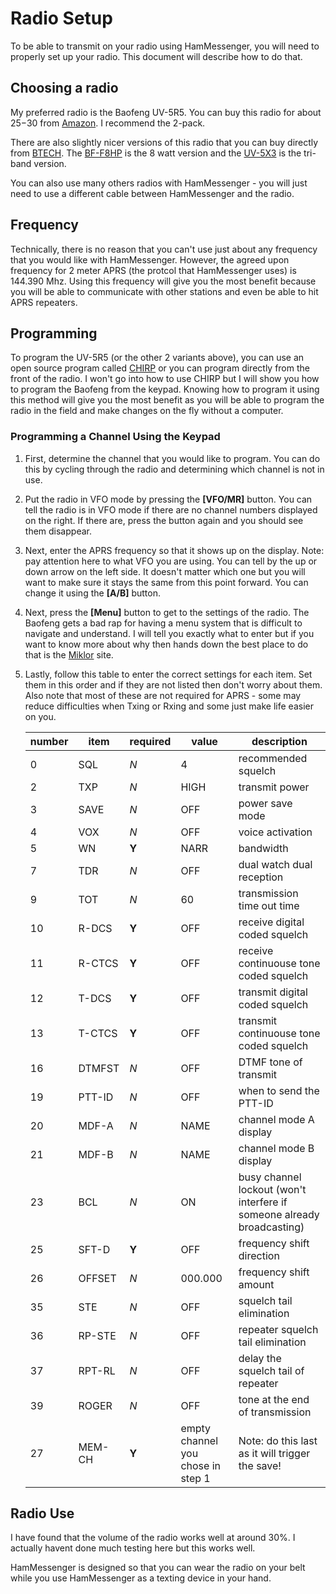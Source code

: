# Radio Setup #

To be able to transmit on your radio using HamMessenger, you will need to properly set up your radio. This document will describe how to do that.  

## Choosing a radio ##

My preferred radio is the Baofeng UV-5R5. You can buy this radio for about $25-$30 from [Amazon](https://www.amazon.com/BAOFENG-Two-Way-136-174MHz-400-520MHz-Battery/dp/B091YLJ6CN/ref=sr_1_4?dchild=1&keywords=uv-5r5&qid=1626584757&sr=8-4). I recommend the 2-pack.  

There are also slightly nicer versions of this radio that you can buy directly from [BTECH](https://baofengtech.com). The [BF-F8HP](https://baofengtech.com/product/bf-f8hp/) is the 8 watt version and the [UV-5X3](https://baofengtech.com/product/uv-5x3/) is the tri-band version.  

You can also use many others radios with HamMessenger - you will just need to use a different cable between HamMessenger and the radio.  

## Frequency ##

Technically, there is no reason that you can't use just about any frequency that you would like with HamMessenger. However, the agreed upon frequency for 2 meter APRS (the protcol that HamMessenger uses) is 144.390 Mhz. Using this frequency will give you the most benefit because you will be able to communicate with other stations and even be able to hit APRS repeaters.  

## Programming ##

To program the UV-5R5 (or the other 2 variants above), you can use an open source program called [CHIRP](https://chirp.danplanet.com/projects/chirp/wiki/Home) or you can program directly from the front of the radio. I won't go into how to use CHIRP but I will show you how to program the Baofeng from the keypad. Knowing how to program it using this method will give you the most benefit as you will be able to program the radio in the field and make changes on the fly without a computer.  

### Programming a Channel Using the Keypad ###

1. First, determine the channel that you would like to program. You can do this by cycling through the radio and determining which channel is not in use.  
2. Put the radio in VFO mode by pressing the **[VFO/MR]** button. You can tell the radio is in VFO mode if there are no channel numbers displayed on the right. If there are, press the button again and you should see them disappear.  
3. Next, enter the APRS frequency so that it shows up on the display. Note: pay attention here to what VFO you are using. You can tell by the up or down arrow on the left side. It doesn't matter which one but you will want to make sure it stays the same from this point forward. You can change it using the **[A/B]** button.
4. Next, press the **[Menu]** button to get to the settings of the radio. The Baofeng gets a bad rap for having a menu system that is difficult to navigate and understand. I will tell you exactly what to enter but if you want to know more about why then hands down the best place to do that is the [Miklor](https://www.miklor.com/uv5r/UV5R-MenuDef.php) site.  
5. Lastly, follow this table to enter the correct settings for each item. Set them in this order and if they are not listed then don't worry about them. Also note that most of these are not required for APRS - some may reduce difficulties when Txing or Rxing and some just make life easier on you.  

    number | item | required | value | description
    ------ | ------- | -------- | ----- | -----------
    0 | SQL | *N* | 4 | recommended squelch
    2 | TXP | *N* | HIGH | transmit power
    3 | SAVE | *N* | OFF | power save mode
    4 | VOX | *N* | OFF | voice activation
    5 | WN | **Y** | NARR | bandwidth
    7 | TDR | *N* | OFF | dual watch dual reception
    9 | TOT | *N* | 60 | transmission time out time
    10 | R-DCS | **Y** | OFF | receive digital coded squelch
    11 | R-CTCS | **Y** | OFF | receive continuouse tone coded squelch
    12 | T-DCS | **Y** | OFF | transmit digital coded squelch
    13 | T-CTCS | **Y** | OFF | transmit continuouse tone coded squelch
    16 | DTMFST | *N* | OFF | DTMF tone of transmit
    19 | PTT-ID | *N* | OFF | when to send the PTT-ID
    20 | MDF-A | *N* | NAME | channel mode A display
    21 | MDF-B | *N* | NAME | channel mode B display
    23 | BCL | *N* | ON | busy channel lockout (won't interfere if someone already broadcasting)
    25 | SFT-D | **Y** | OFF | frequency shift direction
    26 | OFFSET | *N*| 000.000 | frequency shift amount
    35 | STE | *N* | OFF | squelch tail elimination
    36 | RP-STE | *N* | OFF | repeater squelch tail elimination
    37 | RPT-RL | *N* | OFF | delay the squelch tail of repeater
    39 | ROGER | *N* | OFF | tone at the end of transmission
    27 | MEM-CH | **Y** | empty channel you chose in step 1 | Note: do this last as it will trigger the save!

## Radio Use ##

I have found that the volume of the radio works well at around 30%. I actually havent done much testing here but this works well.

HamMessenger is designed so that you can wear the radio on your belt while you use HamMessenger as a texting device in your hand.